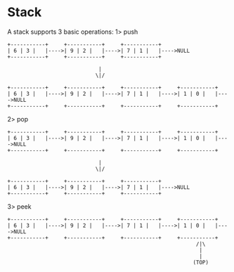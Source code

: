# Stack

A stack supports 3 basic operations:
1> push

    +-----------+     +-----------+     +-----------+     
    | 6 | 3 |   |---->| 9 | 2 |   |---->| 7 | 1 |   |---->NULL
    +-----------+     +-----------+     +-----------+     

                                 |
                                \|/

    +-----------+     +-----------+     +-----------+     +-----------+
    | 6 | 3 |   |---->| 9 | 2 |   |---->| 7 | 1 |   |---->| 1 | 0 |   |---->NULL
    +-----------+     +-----------+     +-----------+     +-----------+

2> pop

    +-----------+     +-----------+     +-----------+     +-----------+
    | 6 | 3 |   |---->| 9 | 2 |   |---->| 7 | 1 |   |---->| 1 | 0 |   |---->NULL
    +-----------+     +-----------+     +-----------+     +-----------+

                                 |
                                \|/

    +-----------+     +-----------+     +-----------+     
    | 6 | 3 |   |---->| 9 | 2 |   |---->| 7 | 1 |   |---->NULL
    +-----------+     +-----------+     +-----------+     



3> peek

    +-----------+     +-----------+     +-----------+     +-----------+
    | 6 | 3 |   |---->| 9 | 2 |   |---->| 7 | 1 |   |---->| 1 | 0 |   |---->NULL
    +-----------+     +-----------+     +-----------+     +-----------+
                                                                /|\
                                                                 |
                                                                 |
                                                               (TOP)
                                
